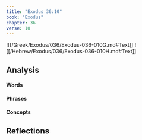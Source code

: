 ```yaml
---
title: "Exodus 36:10"
book: "Exodus"
chapter: 36
verse: 10
---
```

![[/Greek/Exodus/036/Exodus-036-010G.md#Text]]
![[/Hebrew/Exodus/036/Exodus-036-010H.md#Text]]

## Analysis

#### Words

#### Phrases

#### Concepts

## Reflections
